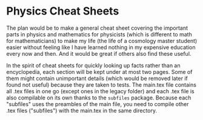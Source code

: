 # Physics Cheat Sheets

The plan would be to make a general cheat sheet covering the important parts in physics and mathematics for physicists (which is different to math for mathematicians) to make my life (the life of a cosmology master student) easier without feeling like I have learned nothing in my expensive education every now and then. And it would be great if others also find these useful. 

In the spirit of cheat sheets for quickly looking up facts rather than an encyclopedia, each section will be kept under at most two pages. Some of them might contain unimportant details (which would be removed later if found not useful) because they are taken to tests. The main.tex file contains all .tex files in one go (except ones in the legacy folder) and each .tex file is also compilable on its own thanks to the `subfiles` package. Because each "subfiles" uses the preambles of the main file, you need to compile other .tex files ("subfiles") with the main.tex in the same directory.